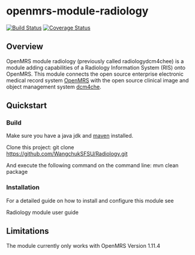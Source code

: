 # openmrs-module-radiology

[![Build Status](https://secure.travis-ci.org/openmrs/openmrs-module-radiology.png?branch=master)](https://travis-ci.org/openmrs/openmrs-module-radiology) [![Coverage Status](https://coveralls.io/repos/openmrs/openmrs-module-radiology/badge.svg?branch=master&service=github)](https://coveralls.io/github/openmrs/openmrs-module-radiology?branch=master)

## Overview

OpenMRS module radiology (previously called radiologydcm4chee) is a module adding capabilities of a Radiology
Information System (RIS) onto OpenMRS. This module connects the open source
enterprise electronic medical record system [OpenMRS](http://www.openmrs.org)
with the open source clinical image and object management system
[dcm4che](http://www.dcm4che.org).

## Quickstart

### Build

Make sure you have a java jdk and [maven](https://maven.apache.org/) installed.

Clone this project:
git clone https://github.com/WangchukSFSU/Radiology.git

And execute the following command on the command line:
mvn clean package


### Installation

For a detailed guide on how to install and configure this module see

Radiology module user guide

## Limitations

The module currently only works with OpenMRS Version 1.11.4

